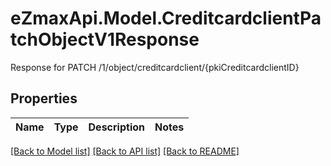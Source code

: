 # eZmaxApi.Model.CreditcardclientPatchObjectV1Response
Response for PATCH /1/object/creditcardclient/{pkiCreditcardclientID}

## Properties

Name | Type | Description | Notes
------------ | ------------- | ------------- | -------------

[[Back to Model list]](../README.md#documentation-for-models) [[Back to API list]](../README.md#documentation-for-api-endpoints) [[Back to README]](../README.md)

